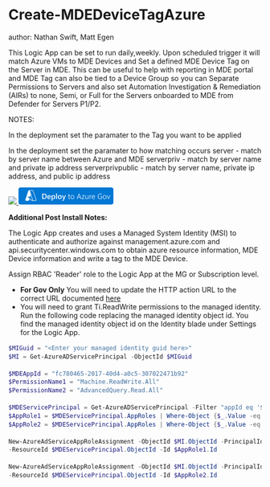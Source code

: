 # Create-MDEDeviceTagAzure

author: Nathan Swift, Matt Egen

This Logic App can be set to run daily,weekly. Upon scheduled trigger it will match Azure VMs to MDE Devices and Set a defined MDE Device Tag on the Server in MDE. This can be useful to help with reporting in MDE portal and MDE Tag can also be tied to a Device Group so you can Separate Permissions to Servers and also set Automation Investigation & Remediation (AIRs) to none, Semi, or Full for the Servers onboarded to MDE from Defender for Servers P1/P2.

NOTES:

In the deployment set the paramater to the Tag you want to be applied

In the deployment set the paramater to how matching occurs
server - match by server name between Azure and MDE
serverpriv - match by server name and private ip address
serverprivpublic - match by server name, private ip address, and public ip address

<a href="https://portal.azure.com/#create/Microsoft.Template/uri/https%3A%2F%2Fraw.githubusercontent.com%2FAzure%2FAzure-Security-Center%2Fmaster%2FWorkflow%2520automation%2FCreate-MDEDeviceTagAzure%2Fazuredeploy.json" target="_blank">
    <img src="https://aka.ms/deploytoazurebutton"/>
</a>
<a href="https://portal.azure.us/#create/Microsoft.Template/uri/https%3A%2F%2Fraw.githubusercontent.com%2FAzure%2FAzure-Security-Center%2Fmaster%2FWorkflow%2520automation%2FCreate-MDEDeviceTagAzure%2Fazuredeploy.json" target="_blank">
<img src="https://raw.githubusercontent.com/Azure/azure-quickstart-templates/master/1-CONTRIBUTION-GUIDE/images/deploytoazuregov.png"/>
</a>

**Additional Post Install Notes:**

The Logic App creates and uses a Managed System Identity (MSI) to authenticate and authorize against management.azure.com and api.securitycenter.windows.com to obtain azure resource information, MDE Device information and write a tag to the MDE Device.

Assign RBAC 'Reader' role to the Logic App at the MG or Subscription level.

- **For Gov Only** You will need to update the HTTP action URL to the correct URL documented [here](https://docs.microsoft.com/microsoft-365/security/defender-endpoint/gov?view=o365-worldwide#api)
- You will need to grant Ti.ReadWrite permissions to the managed identity. Run the following code replacing the managed identity object id. You find the managed identity object id on the Identity blade under Settings for the Logic App.

```powershell
$MIGuid = "<Enter your managed identity guid here>"
$MI = Get-AzureADServicePrincipal -ObjectId $MIGuid

$MDEAppId = "fc780465-2017-40d4-a0c5-307022471b92"
$PermissionName1 = "Machine.ReadWrite.All"
$PermissionName2 = "AdvancedQuery.Read.All"

$MDEServicePrincipal = Get-AzureADServicePrincipal -Filter "appId eq '$MDEAppId'"
$AppRole1 = $MDEServicePrincipal.AppRoles | Where-Object {$_.Value -eq $PermissionName1 -and $_.AllowedMemberTypes -contains "Application"}
$AppRole2 = $MDEServicePrincipal.AppRoles | Where-Object {$_.Value -eq $PermissionName2 -and $_.AllowedMemberTypes -contains "Application"}

New-AzureAdServiceAppRoleAssignment -ObjectId $MI.ObjectId -PrincipalId $MI.ObjectId `
-ResourceId $MDEServicePrincipal.ObjectId -Id $AppRole1.Id

New-AzureAdServiceAppRoleAssignment -ObjectId $MI.ObjectId -PrincipalId $MI.ObjectId `
-ResourceId $MDEServicePrincipal.ObjectId -Id $AppRole2.Id
```

